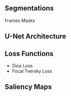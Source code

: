 ## Segmentations 
Frames 
Masks

## U-Net Architecture

## Loss Functions
  - Dice Loss
  - Focal Tversky Loss

## Saliency Maps
